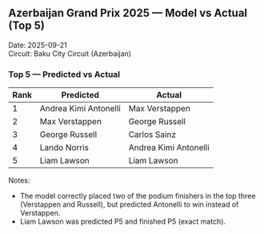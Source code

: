 ## Azerbaijan Grand Prix 2025 — Model vs Actual (Top 5)

Date: 2025-09-21  
Circuit: Baku City Circuit (Azerbaijan)

### Top 5 — Predicted vs Actual

| Rank | Predicted                 | Actual               |
|------|---------------------------|----------------------|
| 1    | Andrea Kimi Antonelli    | Max Verstappen       |
| 2    | Max Verstappen           | George Russell       |
| 3    | George Russell           | Carlos Sainz         |
| 4    | Lando Norris             | Andrea Kimi Antonelli|
| 5    | Liam Lawson              | Liam Lawson          |

Notes:
- The model correctly placed two of the podium finishers in the top three (Verstappen and Russell), but predicted Antonelli to win instead of Verstappen.
- Liam Lawson was predicted P5 and finished P5 (exact match).


